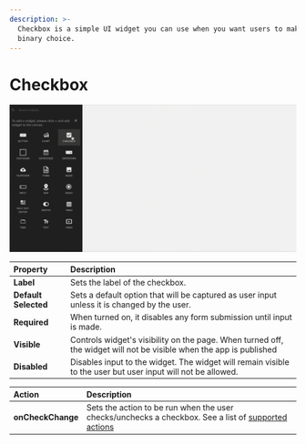 ```yaml
---
description: >-
  Checkbox is a simple UI widget you can use when you want users to make a
  binary choice.
---
```


# Checkbox

![Click to expand](../.gitbook/assets/checkbox.gif)

| Property | Description |
| :--- | :--- |
| **Label** | Sets the label of the checkbox. |
| **Default Selected** | Sets a default option that will be captured as user input unless it is changed by the user. |
| **Required** | When turned on, it disables any form submission until input is made. |
| **Visible** | Controls widget's visibility on the page. When turned off, the widget will not be visible when the app is published |
| **Disabled** | Disables input to the widget. The widget will remain visible to the user but user input will not be allowed. |

| Action | Description |
| :--- | :--- |
| **onCheckChange** | Sets the action to be run when the user checks/unchecks a checkbox. See a list of [supported actions](../core-concepts/connecting-ui-and-logic/internal-functions.md) |

